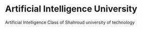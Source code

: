 # Artificial Intelligence University
 Artificial Intelligence Class of Shahroud university of technology
